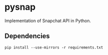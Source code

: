 pysnap
======
Implementation of Snapchat API in Python.

Dependencies
------------

    pip install --use-mirrors -r requirements.txt

